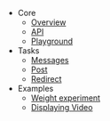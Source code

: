 - Core
    - [Overview](overview.md)
    - [API](API.md)
    - [Playground](playground.js)
- Tasks
    - [Messages](messages.md)
    - [Post](post.md)
    - [Redirect](redirect.md)
- Examples
    - [Weight experiment](weightManager.js)
    - [Displaying Video](videoManager.js)
